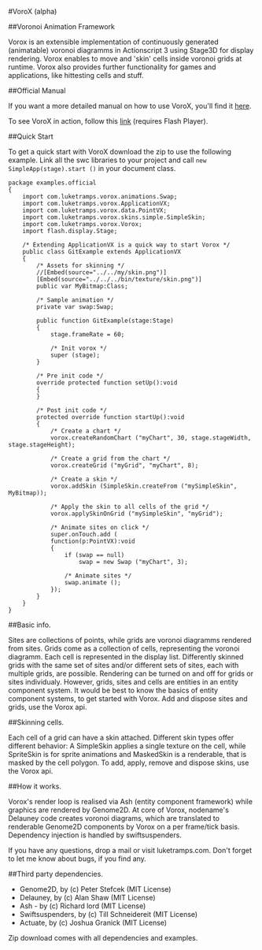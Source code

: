 #VoroX (alpha)

##Voronoi Animation Framework

Vorox is an extensible implementation of continuously generated (animatable) voronoi diagramms in Actionscript 3 using Stage3D for display rendering. Vorox enables to move and 'skin' cells inside voronoi grids at runtime. Vorox also provides further functionality for games and applications, like hittesting cells and stuff. 

##Official Manual

If you want a more detailed manual on how to use VoroX, you'll find it [here](http://www.luketramps.com/lt/index.php/vorox/vorox-manual).

To see VoroX in action, follow this [link](http://www.luketramps.com/lt/index.php/vorox) (requires Flash Player).

##Quick Start

To get a quick start with VoroX download the zip to use the following example. Link all the swc libraries to your project and call <code>new SimpleApp(stage).start ()</code> in your document class.

```actionscript3
package examples.official
{
    import com.luketramps.vorox.animations.Swap;
    import com.luketramps.vorox.ApplicationVX;
    import com.luketramps.vorox.data.PointVX;
    import com.luketramps.vorox.skins.simple.SimpleSkin;
    import com.luketramps.vorox.Vorox;
    import flash.display.Stage;

    /* Extending ApplicationVX is a quick way to start Vorox */
    public class GitExample extends ApplicationVX
    {
        /* Assets for skinning */
        //[Embed(source="../../my/skin.png")]
		[Embed(source="../../../bin/texture/skin.png")]
        public var MyBitmap:Class;

        /* Sample animation */
        private var swap:Swap;

        public function GitExample(stage:Stage) 
        {
            stage.frameRate = 60;

            /* Init vorox */
            super (stage);
        }

        /* Pre init code */
        override protected function setUp():void 
        {
        }

        /* Post init code */
        protected override function startUp():void
        {
            /* Create a chart */
            vorox.createRandomChart ("myChart", 30, stage.stageWidth, stage.stageHeight);

            /* Create a grid from the chart */
            vorox.createGrid ("myGrid", "myChart", 8);

            /* Create a skin */
            vorox.addSkin (SimpleSkin.createFrom ("mySimpleSkin", MyBitmap));

            /* Apply the skin to all cells of the grid */
            vorox.applySkinOnGrid ("mySimpleSkin", "myGrid");   

            /* Animate sites on click */
            super.onTouch.add (
            function(p:PointVX):void
            {
                if (swap == null)
                    swap = new Swap ("myChart", 3);
	
                /* Animate sites */
                swap.animate ();
            });
        }   
    }
}
```


##Basic info.

Sites are collections of points, while grids are voronoi diagramms rendered from sites. Grids come as a collection of cells, representing the voronoi diagramm. Each cell is represented in the display list. Differently skinned grids with the same set of sites and/or different sets of sites, each with multiple grids, are possible. Rendering can be turned on and off for grids or sites individualy. However, grids, sites and cells are entities in an entity component system. It would be best to know the basics of entity component systems, to get started with Vorox. Add and dispose sites and grids, use the Vorox api.


##Skinning cells.

Each cell of a grid can have a skin attached. Different skin types offer different behavior: A SimpleSkin applies a single texture on the cell, while SpriteSkin is for sprite animations and MaskedSkin is a renderable, that is masked by the cell polygon. To add, apply, remove and dispose skins, use the Vorox api. 


##How it works.

Vorox's render loop is realised via Ash (entity component framework) while graphics are rendered by Genome2D. At core of Vorox, nodename's Delauney code creates voronoi diagrams, which are translated to renderable Genome2D components by Vorox on a per frame/tick basis. Dependency injection is handled by swiftsuspenders.


If you have any questions, drop a mail or visit luketramps.com. Don't forget to let me know about bugs, if you find any.


##Third party dependencies. 

- Genome2D, by (c) Peter Stefcek (MIT License)
- Delauney, by (c) Alan Shaw (MIT License)
- Ash - by (c) Richard lord (MIT License)
- Swiftsuspenders, by (c) Till Schneidereit (MIT License)
- Actuate, by (c) Joshua Granick (MIT License)


Zip download comes with all dependencies and examples.
